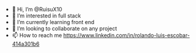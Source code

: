 - 👋 Hi, I’m @RuisuX10
- 👀 I’m interested in full stack
- 🌱 I’m currently learning front end
- 💞️ I’m looking to collaborate on any project
- 📫 How to reach me https://www.linkedin.com/in/rolando-luis-escobar-414a301b6

<!---
RuisuX10/RuisuX10 is a ✨ special ✨ repository because its `README.md` (this file) appears on your GitHub profile.
You can click the Preview link to take a look at your changes.
--->
